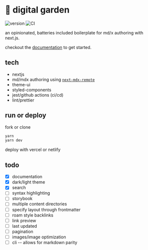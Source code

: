 # 🌱 digital garden

![version](https://img.shields.io/badge/dynamic/json?color=blue&label=version&query=version&url=https%3A%2F%2Fraw.githubusercontent.com%2Finadeqtfuturs%2Fgarden%2Fmain%2Fpackage.json)
![CI](https://github.com/inadeqtfuturs/garden/workflows/CI/badge.svg)

an opinionated, batteries included boilerplate for md/x authoring with next.js.

checkout the [documentation](DOCUMENTATION.md) to get started.

## tech

- nextjs
- md/mdx authoring using [`next-mdx-remote`](https://github.com/hashicorp/next-mdx-remote)
- theme-ui
- styled-components
- jest/github actions (ci/cd)
- lint/prettier

## run or deploy

fork or clone

```bash
yarn
yarn dev
```

deploy with vercel or netlify

## todo

- [x] documentation
- [x] dark/light theme
- [x] search
- [ ] syntax highlighting
- [ ] storybook
- [ ] multiple content directories
- [ ] specify layout through frontmatter
- [ ] roam style backlinks
- [ ] link preview
- [ ] last updated
- [ ] pagination
- [ ] images/image optimization
- [ ] cli -- allows for markdown parity
